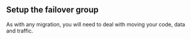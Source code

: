 <!-- usedin: [ _legacy_docker/Tutorials/1976-09-26-stack-failover-v1.md, _maestro/Tutorials/1976-09-26-stack-failover-v1.md, _node/tutorials/1976-09-26-stack-failover-v1.md, _rails/Tutorials/1976-09-26-stack-failover-v1.md] -->


## Setup the failover group

As with any migration, you will need to deal with moving your code, data and traffic. 

